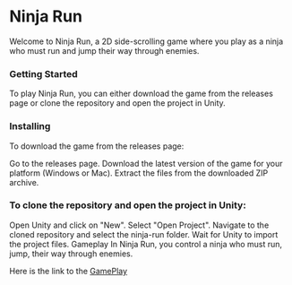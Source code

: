# Ninja Run
Welcome to Ninja Run, a 2D side-scrolling game where you play as a ninja who must run and jump their way through enemies.

### Getting Started
To play Ninja Run, you can either download the game from the releases page or clone the repository and open the project in Unity.

### Installing
To download the game from the releases page:

Go to the releases page.
Download the latest version of the game for your platform (Windows or Mac).
Extract the files from the downloaded ZIP archive.

### To clone the repository and open the project in Unity:

Open Unity and click on "New".
Select "Open Project".
Navigate to the cloned repository and select the ninja-run folder.
Wait for Unity to import the project files.
Gameplay
In Ninja Run, you control a ninja who must run, jump, their way through  enemies.

Here is the link to the [GamePlay](https://www.youtube.com/watch?v=0GP65mNeLyE)
